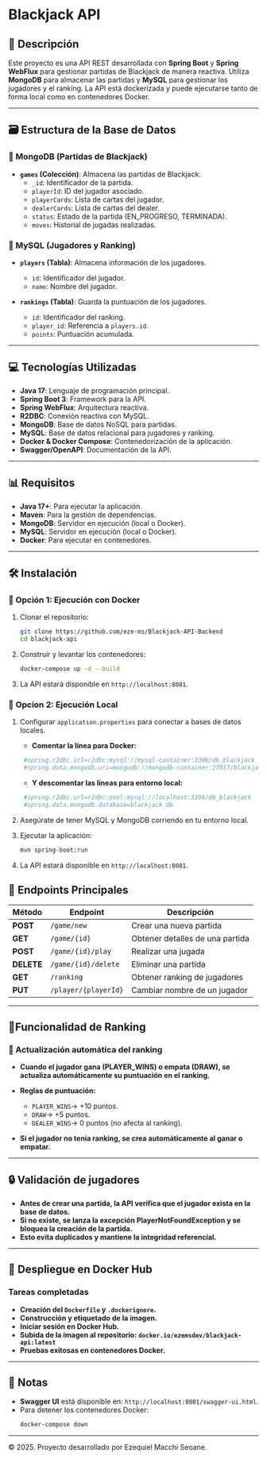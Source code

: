 # Blackjack API

## 📝 Descripción
Este proyecto es una API REST desarrollada con **Spring Boot** y **Spring WebFlux** para gestionar partidas de Blackjack de manera reactiva. Utiliza **MongoDB** para almacenar las partidas y **MySQL** para gestionar los jugadores y el ranking. La API está dockerizada y puede ejecutarse tanto de forma local como en contenedores Docker.

---

## 🗃️ Estructura de la Base de Datos

### 📌 MongoDB (Partidas de Blackjack)
- **`games` (Colección)**: Almacena las partidas de Blackjack.
    - `_id`: Identificador de la partida.
    - `playerId`: ID del jugador asociado.
    - `playerCards`: Lista de cartas del jugador.
    - `dealerCards`: Lista de cartas del dealer.
    - `status`: Estado de la partida (EN_PROGRESO, TERMINADA).
    - `moves`: Historial de jugadas realizadas.

### 📌 MySQL (Jugadores y Ranking)
- **`players` (Tabla)**: Almacena información de los jugadores.
    - `id`: Identificador del jugador.
    - `name`: Nombre del jugador.

- **`rankings` (Tabla)**: Guarda la puntuación de los jugadores.
    - `id`: Identificador del ranking.
    - `player_id`: Referencia a `players.id`.
    - `points`: Puntuación acumulada.

---

## 💻 Tecnologías Utilizadas
- **Java 17**: Lenguaje de programación principal.
- **Spring Boot 3**: Framework para la API.
- **Spring WebFlux**: Arquitectura reactiva.
- **R2DBC**: Conexión reactiva con MySQL.
- **MongoDB**: Base de datos NoSQL para partidas.
- **MySQL**: Base de datos relacional para jugadores y ranking.
- **Docker & Docker Compose**: Contenedorización de la aplicación.
- **Swagger/OpenAPI**: Documentación de la API.

---

## 📊 Requisitos
- **Java 17+**: Para ejecutar la aplicación.
- **Maven**: Para la gestión de dependencias.
- **MongoDB**: Servidor en ejecución (local o Docker).
- **MySQL**: Servidor en ejecución (local o Docker).
- **Docker**: Para ejecutar en contenedores.

---

## 🛠️ Instalación

### 🔹 Opción 1: Ejecución con Docker

1. Clonar el repositorio:
   ```bash
   git clone https://github.com/eze-ms/Blackjack-API-Backend
   cd blackjack-api
   ```
   
2. Construir y levantar los contenedores:
   ```bash
   docker-compose up -d --build

   ```

3. La API estará disponible en `http://localhost:8081`.

### 🔹 Opcion 2: Ejecución Local

1. Configurar `application.properties` para conectar a bases de datos locales.
   - **Comentar la línea para Docker:**
   ```bash
    #spring.r2dbc.url=r2dbc:mysql://mysql-container:3306/db_blackjack
    #spring.data.mongodb.uri=mongodb://mongodb-container:27017/blackjack_db
    ```
   - **Y descomentar las líneas para entorno local:**
   ```bash
    #spring.r2dbc.url=r2dbc:pool:mysql://localhost:3306/db_blackjack
    #spring.data.mongodb.database=blackjack_db
   ```
   
2. Asegúrate de tener MySQL y MongoDB corriendo en tu entorno local.
3. Ejecutar la aplicación:
   ```bash
   mvn spring-boot:run
   ```
   
4. La API estará disponible en `http://localhost:8081`.


## 📌 Endpoints Principales

| Método | Endpoint               | Descripción |
|---------|------------------------|-------------|
| **POST** | `/game/new`            | Crear una nueva partida |
| **GET**  | `/game/{id}`           | Obtener detalles de una partida |
| **POST** | `/game/{id}/play`      | Realizar una jugada |
| **DELETE** | `/game/{id}/delete`  | Eliminar una partida |
| **GET**  | `/ranking`             | Obtener ranking de jugadores |
| **PUT**  | `/player/{playerId}`   | Cambiar nombre de un jugador |

---
## 📌Funcionalidad de Ranking

### **🎯 Actualización automática del ranking**
- **Cuando el jugador gana (PLAYER_WINS) o empata (DRAW), se actualiza automáticamente su puntuación en el ranking.**
- **Reglas de puntuación:**

  - `PLAYER_WINS`-> +10 puntos.
  - `DRAW`-> +5 puntos.
  - `DEALER_WINS`-> 0 puntos (no afecta al ranking).

- **Si el jugador no tenía ranking, se crea automáticamente al ganar o empatar.**

---

## 🔒 Validación de jugadores
- **Antes de crear una partida, la API verifica que el jugador exista en la base de datos.**
- **Si no existe, se lanza la excepción PlayerNotFoundException y se bloquea la creación de la partida.**
- **Esto evita duplicados y mantiene la integridad referencial.**

----

## 🚀 Despliegue en Docker Hub

### **Tareas completadas**
- **Creación del `Dockerfile` y `.dockerignore`.**
- **Construcción y etiquetado de la imagen.**
- **Iniciar sesión en Docker Hub.**
- **Subida de la imagen al repositorio: `docker.io/ezemsdev/blackjack-api:latest`**
- **Pruebas exitosas en contenedores Docker.**

---

## 📢 Notas
- **Swagger UI** está disponible en: `http://localhost:8081/swagger-ui.html`.
- Para detener los contenedores Docker:
  ```bash
  docker-compose down
  ```

---
© 2025. Proyecto desarrollado por Ezequiel Macchi Seoane.

